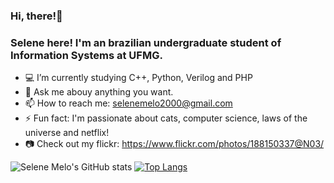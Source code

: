 ### Hi, there!👋 
### Selene here! I'm an brazilian undergraduate student of Information Systems at UFMG. 

- :computer: I’m currently studying C++, Python, Verilog and PHP
- 💬 Ask me abouy anything you want. 
- 📫 How to reach me: selenemelo2000@gmail.com
- ⚡ Fun fact: I'm passionate about cats, computer science, laws of the universe and netflix!
- :camera: Check out my flickr: https://www.flickr.com/photos/188150337@N03/

![Selene Melo's GitHub stats](https://github-readme-stats.vercel.app/api?username=SeleneMelo&show_icons=true&theme=radical)
[![Top Langs](https://github-readme-stats.vercel.app/api/top-langs/?username=SeleneMelo&langs_count=8)](https://github.com/SeleneMelo/github-readme-stats)
<link rel="stylesheet" href="https://cdn.jsdelivr.net/gh/devicons/devicon@v2.13.0/devicon.min.css">
<i class="devicon-cplusplus-plain colored"></i>
